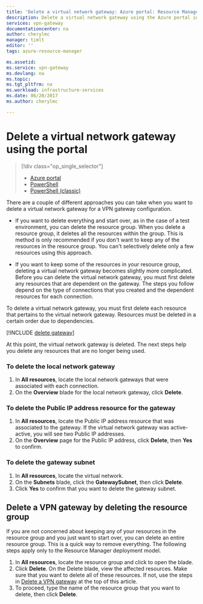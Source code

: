 ```yaml
---
title: 'Delete a virtual network gateway: Azure portal: Resource Manager | Microsoft Docs'
description: Delete a virtual network gateway using the Azure portal in the Resource Manager deployment model. 
services: vpn-gateway
documentationcenter: na
author: cherylmc
manager: timlt
editor: ''
tags: azure-resource-manager

ms.assetid: 
ms.service: vpn-gateway
ms.devlang: na
ms.topic: 
ms.tgt_pltfrm: na
ms.workload: infrastructure-services
ms.date: 06/20/2017
ms.author: cherylmc

---
```

# Delete a virtual network gateway using the portal

> [!div class="op_single_selector"]
> * [Azure portal](vpn-gateway-delete-vnet-gateway-portal.md)
> * [PowerShell](vpn-gateway-delete-vnet-gateway-powershell.md)
> * [PowerShell (classic)](vpn-gateway-delete-vnet-gateway-classic-powershell.md)

There are a couple of different approaches you can take when you want to delete a virtual network gateway for a VPN gateway configuration.

- If you want to delete everything and start over, as in the case of a test environment, you can delete the resource group. When you delete a resource group, it deletes all the resources within the group. This is method is only recommended if you don't want to keep any of the resources in the resource group. You can't selectively delete only a few resources using this approach.

- If you want to keep some of the resources in your resource group, deleting a virtual network gateway becomes slightly more complicated. Before you can delete the virtual network gateway, you must first delete any resources that are dependent on the gateway. The steps you follow depend on the type of connections that you created and the dependent resources for each connection.

To delete a virtual network gateway, you must first delete each resource that pertains to the virtual network gateway. Resources must be deleted in a certain order due to dependencies.

[!INCLUDE [delete gateway](../../includes/vpn-gateway-delete-vnet-gateway-portal-include.md)]

At this point, the virtual network gateway is deleted. The next steps help you delete any resources that are no longer being used.

### To delete the local network gateway

1. In **All resources**, locate the local network gateways that were associated with each connection.
2. On the **Overview** blade for the local network gateway, click **Delete**.

### To delete the Public IP address resource for the gateway

1. In **All resources**, locate the Public IP address resource that was associated to the gateway. If the virtual network gateway was active-active, you will see two Public IP addresses. 
2. On the **Overview** page for the Public IP address, click **Delete**, then **Yes** to confirm.

### To delete the gateway subnet

1. In **All resources**, locate the virtual network. 
2. On the **Subnets** blade, click the **GatewaySubnet**, then click **Delete**. 
3. Click **Yes** to confirm that you want to delete the gateway subnet.

## <a name="deleterg"></a>Delete a VPN gateway by deleting the resource group

If you are not concerned about keeping any of your resources in the resource group and you just want to start over, you can delete an entire resource group. This is a quick way to remove everything. The following steps apply only to the Resource Manager deployment model.

1. In **All resources**, locate the resource group and click to open the blade.
2. Click **Delete**. On the Delete blade, view the affected resources. Make sure that you want to delete all of these resources. If not, use the steps in [Delete a VPN gateway](#deletegw) at the top of this article.
3. To proceed, type the name of the resource group that you want to delete, then click **Delete**.